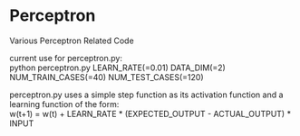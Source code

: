 # Perceptron
Various Perceptron Related Code

current use for perceptron.py: <br />
python perceptron.py LEARN\_RATE(=0.01) DATA\_DIM(=2) NUM\_TRAIN\_CASES(=40) NUM\_TEST\_CASES(=120)

perceptron.py uses a simple step function as its activation function and a learning function of the form: <br />
w(t+1) = w(t) + LEARN\_RATE * (EXPECTED\_OUTPUT - ACTUAL\_OUTPUT) * INPUT
